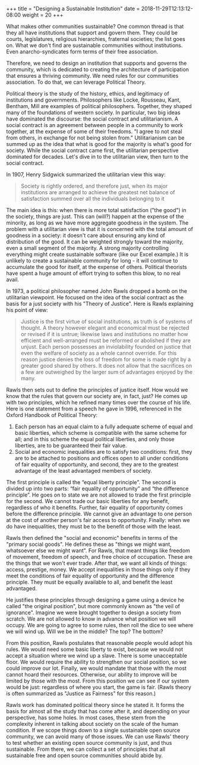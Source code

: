 +++
title = "Designing a Sustainable Institution"
date = 2018-11-29T12:13:12-08:00
weight = 20 
+++

What makes other communities sustainable? One common thread is that they all
have institutions that support and govern them. They could be courts,
legislatures, religious hierarchies, fraternal societies; the list goes on.
What we don't find are sustainable communities without institutions. Even
anarcho-syndicates form terms of their free association. 

Therefore, we need to design an institution that supports and governs the
community, which is dedicated to creating the architecture of participation
that ensures a thriving community. We need rules for our communities
association. To do that, we can leverage Political Theory.

Political theory is the study of the history, ethics, and legitimacy of
institutions and governments. Philosophers like Locke, Rousseau, Kant, Bentham,
Mill are examples of political philosophers. Together, they shaped many of the
foundations of western society. In particular, two big ideas have dominated the
discourse: the social contract and utilitarianism. A social contract is an
agreement between people in a community to work together, at the expense of
some of their freedoms. "I agree to not steal from others, in exchange for not
being stolen from." Utilitarianism can be summed up as the idea that what is
good for the majority is what's good for society. While the social contract
came first, the utilitarian perspective dominated for decades. Let's dive in to
the utilitarian view, then turn to the social contract.

In 1907, Henry Sidgwick summarized the utilitarian view this way:

> Society is rightly ordered, and therefore just, when its major institutions are arranged to achieve the greatest net balance of satisfaction summed over all the individuals belonging to it

The main idea is this: when there is more total satisfaction ("the good") in
the society, things are just. This can (will?) happen at the expense of the
minority, as long as we have more aggregate goodness in the system. The problem
with a utilitarian view is that it is concerned with the total amount of
goodness in a society: it doesn't care about ensuring any kind of distribution
of the good. It can be weighted strongly toward the majority, even a small
segment of the majority. A strong majority controlling everything might create
sustainable software (like our Excel example.) It is unlikely to create
a sustainable community for long - it will continue to accumulate the good for
itself, at the expense of others. Political theorists have spent a huge amount
of effort trying to soften this blow, to no real avail.

In 1973, a political philosopher named John Rawls dropped a bomb on the
utilitarian viewpoint. He focused on the idea of the social contract as the
basis for a just society with his "Theory of Justice".  Here is Rawls
explaining his point of view:

> Justice is the first virtue of social institutions, as truth is of systems of thought. A theory however elegant and economical must be rejected or revised if it is untrue; likewise laws and institutions no matter how efficient and well-arranged must be reformed or abolished if they are unjust. Each person possesses an inviolability founded on justice that even the welfare of society as a whole cannot override. For this reason justice denies the loss of freedom for some is made right by a greater good shared by others. It does not allow that the sacrifices on a few are outweighed by the larger sum of advantages enjoyed by the many.

Rawls then sets out to define the principles of justice itself. How would we
know that the rules that govern our society are, in fact, just? He comes up
with two principles, which he refined many times over the course of his life.
Here is one statement from a speech he gave in 1996, referenced in the Oxford
Handbook of Political Theory:

1. Each person has an equal claim to a fully adequate scheme of equal and basic
   liberties, which scheme is compatible with the same scheme for all; and in
   this scheme the equal political liberties, and only those liberties, are to
   be guaranteed their fair value.
2. Social and economic inequalities are to satisfy two conditions: first, they
   are to be attached to positions and offices open to all under conditions of
   fair equality of opportunity, and second, they are to the greatest advantage
   of the least advantaged members of society.

The first principle is called the “equal liberty principle”. The second is
divided up into two parts: “fair equality of opportunity” and “the difference
principle”. He goes on to state we are not allowed to trade the first principle
for the second. We cannot trade our basic liberties for any benefit, regardless
of who it benefits. Further, fair equality of opportunity comes before the
difference principle. We cannot give an advantage to one person at the cost of
another person's fair access to opportunity. Finally: when we do have
inequalities, they must be to the benefit of those with the least.

Rawls then defined the "social and economic" benefits in terms of the "primary
social goods". He defines these as "things we might want, whatsoever else we
might want". For Rawls, that meant things like freedom of movement, freedom of
speech, and free choice of occupation. These are the things that we won't ever
trade. After that, we want all kinds of things: access, prestige, money. We
accept inequalities in those things only if they meet the conditions of fair
equality of opportunity and the difference principle. They must be equally
available to all, and benefit the least advantaged.

He justifies these principles through designing a game using a device he called
"the original position", but more commonly known as "the veil of ignorance".
Imagine we were brought together to design a society from scratch. We are not
allowed to know in advance what position we will occupy. We are going to agree
to some rules, then roll the dice to see where we will wind up. Will we be in
the middle? The top? The bottom?

From this position, Rawls postulates that reasonable people would adopt his
rules. We would need some basic liberty to exist, because we would not accept
a situation where we wind up a slave. There is some unacceptable floor. We
would require the ability to strengthen our social position, so we could
improve our lot. Finally, we would mandate that those with the most cannot
hoard their resources. Otherwise, our ability to improve will be limited by
those with the most. From this position we can see if our system would be just:
regardless of where you start, the game is fair. (Rawls theory is often
summarized as "Justice as Fairness" for this reason.) 

Rawls work has dominated political theory since he stated it. It forms the
basis for almost all the study that has come after it, and depending on your
perspective, has some holes. In most cases, these stem from the complexity
inherent in talking about society on the scale of the human condition. If we
scope things down to a single sustainable open source community, we can avoid
many of those issues. We can use Rawls' theory to test whether an existing open
source community is just, and thus sustainable. From there, we can collect
a set of principles that all sustainable free and open source communities
should abide by.

